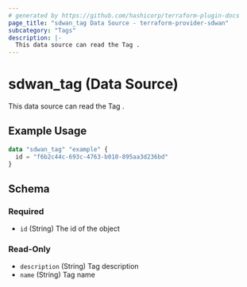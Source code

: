 ```yaml
---
# generated by https://github.com/hashicorp/terraform-plugin-docs
page_title: "sdwan_tag Data Source - terraform-provider-sdwan"
subcategory: "Tags"
description: |-
  This data source can read the Tag .
---
```


# sdwan_tag (Data Source)

This data source can read the Tag .

## Example Usage

```terraform
data "sdwan_tag" "example" {
  id = "f6b2c44c-693c-4763-b010-895aa3d236bd"
}
```

<!-- schema generated by tfplugindocs -->
## Schema

### Required

- `id` (String) The id of the object

### Read-Only

- `description` (String) Tag description
- `name` (String) Tag name
